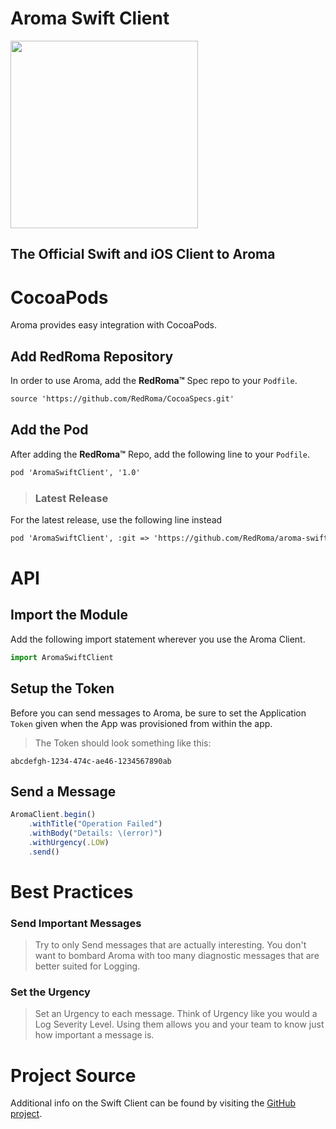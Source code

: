 Aroma Swift Client
==============================================

[<img src="https://raw.githubusercontent.com/RedRoma/aroma/develop/Graphics/Logo.png" width="300">](http://aroma.redroma.tech/)
## The Official Swift and iOS Client to Aroma


# CocoaPods

Aroma provides easy integration with CocoaPods.

## Add RedRoma Repository

In order to use Aroma, add the **RedRoma™** Spec repo to your `Podfile`.

```xml
source 'https://github.com/RedRoma/CocoaSpecs.git'
```

## Add the Pod
After adding the **RedRoma™** Repo, add the following line to your `Podfile`.

```xml
pod 'AromaSwiftClient', '1.0'
```

>### Latest Release
For the latest release, use the following line instead
```xml
pod 'AromaSwiftClient', :git => 'https://github.com/RedRoma/aroma-swift-client.git', :branch => 'develop'
```

# API

## Import the Module
Add the following import statement wherever you use the Aroma Client.

```js
import AromaSwiftClient
```

## Setup the Token

Before you can send messages to Aroma, be sure to set the Application `Token` given when the App was provisioned from within the app.

>The Token should look something like this:
```
abcdefgh-1234-474c-ae46-1234567890ab
```

## Send a Message

```js
AromaClient.begin()
    .withTitle("Operation Failed")
    .withBody("Details: \(error)")
    .withUrgency(.LOW)
    .send()
```

# Best Practices

### Send Important Messages
>Try to only Send messages that are actually interesting. You don't want to bombard Aroma with too many diagnostic messages that are better suited for Logging.

### Set the Urgency
>Set an Urgency to each message. Think of Urgency like you would a Log Severity Level. Using them allows you and your team to know just how important a message is.

# Project Source
Additional info on the Swift Client can be found by visiting the [GitHub project](https://github.com/RedRoma/aroma-swift-client).

